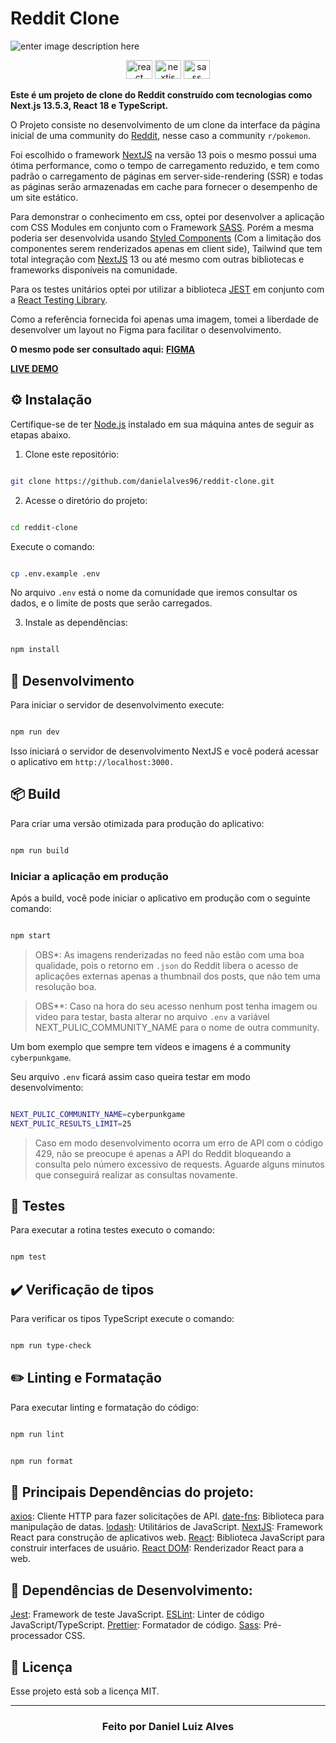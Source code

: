 # Reddit Clone

![enter image description here](https://res.cloudinary.com/technical-intelligence/image/upload/v1696195949/Captura_de_tela_2023-10-01_183020_lyehl4.png)

  <div align="center">
  <img src="https://cdn.jsdelivr.net/gh/devicons/devicon/icons/react/react-original.svg" height="30" width="42" alt="react logo"  />
  <img src="https://cdn.jsdelivr.net/gh/devicons/devicon/icons/nextjs/nextjs-original.svg" height="30" width="42" alt="nextjs logo"  />
  <img src="https://cdn.jsdelivr.net/gh/devicons/devicon/icons/sass/sass-original.svg" height="30" width="42" alt="sass logo"  />
</div>

**Este é um projeto de clone do Reddit construído com tecnologias como Next.js 13.5.3, React 18 e TypeScript.**

O Projeto consiste no desenvolvimento de um clone da interface da página inicial de uma community do [Reddit](https://www.reddit.com/), nesse caso a community `r/pokemon`.

Foi escolhido o framework [NextJS](https://nextjs.org/) na versão 13 pois o mesmo possui uma ótima performance, como o tempo de carregamento reduzido, e tem como padrão o carregamento de páginas em server-side-rendering (SSR) e todas as páginas serão armazenadas em cache para fornecer o desempenho de um site estático.

Para demonstrar o conhecimento em css, optei por desenvolver a aplicação com CSS Modules em conjunto com o Framework [SASS](https://sass-lang.com/). Porém a mesma poderia ser desenvolvida usando [Styled Components](https://styled-components.com/) (Com a limitação dos componentes serem renderizados apenas em client side), Tailwind que tem total integração com [NextJS](https://nextjs.org/) 13 ou até mesmo com outras bibliotecas e frameworks disponíveis na comunidade.

Para os testes unitários optei por utilizar a biblioteca [JEST](https://jestjs.io/pt-BR/) em conjunto com a [React Testing Library](https://testing-library.com/).

Como a referência fornecida foi apenas uma imagem, tomei a liberdade de desenvolver um layout no Figma para facilitar o desenvolvimento.

**O mesmo pode ser consultado aqui:** **[FIGMA](https://www.figma.com/file/LXS8A09SBQs8x4TIrZv8LA/Untitled?type=design&node-id=0:1&mode=dev)**

**[LIVE DEMO](https://reddit-clone-omega-flax.vercel.app/)**

## ⚙️ Instalação

Certifique-se de ter [Node.js](https://nodejs.org/) instalado em sua máquina antes de seguir as etapas abaixo.

1. Clone este repositório:

```bash

git clone https://github.com/danielalves96/reddit-clone.git

```

2. Acesse o diretório do projeto:

```bash

cd reddit-clone

```

Execute o comando:

```bash

cp .env.example .env

```

No arquivo `.env` está o nome da comunidade que iremos consultar os dados, e o limite de posts que serão carregados.

3. Instale as dependências:

```bash

npm install

```

## 🔧 Desenvolvimento

Para iniciar o servidor de desenvolvimento execute:

```bash

npm run dev

```

Isso iniciará o servidor de desenvolvimento NextJS e você poderá acessar o aplicativo em `http://localhost:3000.`

## 📦 Build

Para criar uma versão otimizada para produção do aplicativo:

```bash

npm run build

```

### Iniciar a aplicação em produção

Após a build, você pode iniciar o aplicativo em produção com o seguinte comando:

```bash

npm start

```

> OBS\*: As imagens renderizadas no feed não estão com uma boa qualidade,
> pois o retorno em `.json` do Reddit libera o acesso de aplicações
> externas apenas a thumbnail dos posts, que não tem uma resolução boa.

> OBS\*\*: Caso na hora do seu acesso nenhum post tenha imagem ou video
> para testar, basta alterar no arquivo `.env` a variável
> NEXT_PULIC_COMMUNITY_NAME para o nome de outra community.

Um bom exemplo que sempre tem vídeos e imagens é a community `cyberpunkgame`.

Seu arquivo `.env` ficará assim caso queira testar em modo desenvolvimento:

```bash

NEXT_PULIC_COMMUNITY_NAME=cyberpunkgame
NEXT_PULIC_RESULTS_LIMIT=25

```

> Caso em modo desenvolvimento ocorra um erro de API com o código 429, não se preocupe
> é apenas a API do Reddit bloqueando a consulta pelo número excessivo de requests.
> Aguarde alguns minutos que conseguirá realizar as consultas novamente.

## 🧪 Testes

Para executar a rotina testes executo o comando:

```bash

npm test

```

## ✔️ Verificação de tipos

Para verificar os tipos TypeScript execute o comando:

```bash

npm run type-check

```

## ✏️ Linting e Formatação

Para executar linting e formatação do código:

```bash

npm run lint

```

```bash

npm run format

```

## 🎲 Principais Dependências do projeto:

[axios](https://axios-http.com/ptbr/docs/intro): Cliente HTTP para fazer solicitações de API.
[date-fns](https://date-fns.org/): Biblioteca para manipulação de datas.
[lodash](https://lodash.com/): Utilitários de JavaScript.
[NextJS](https://nextjs.org/): Framework React para construção de aplicativos web.
[React](https://react.dev/): Biblioteca JavaScript para construir interfaces de usuário.
[React DOM](https://pt-br.legacy.reactjs.org/docs/react-dom.html): Renderizador React para a web.

## 🔩 Dependências de Desenvolvimento:

[Jest](https://jestjs.io/pt-BR/): Framework de teste JavaScript.
[ESLint](https://eslint.org/): Linter de código JavaScript/TypeScript.
[Prettier](https://prettier.io/): Formatador de código.
[Sass](https://sass-lang.com/): Pré-processador CSS.

## 📝 Licença

Esse projeto está sob a licença MIT.

---

<h3 align="center">
Feito por Daniel Luiz Alves
<br><br>
</h3>
